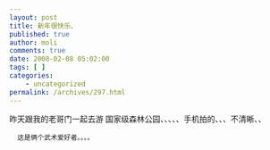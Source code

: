 ```yaml
---
layout: post
title: 新年很快乐、
published: true
author: moli
comments: true
date: 2008-02-08 05:02:00
tags: [ ]
categories:
    - uncategorized
permalink: /archives/297.html
---
```

昨天跟我的老哥门一起去游 国家级森林公园、、、、、手机拍的、、、不清晰、、 


  
    
  
  
  
      这是俩个武术爱好者。。。。
  
